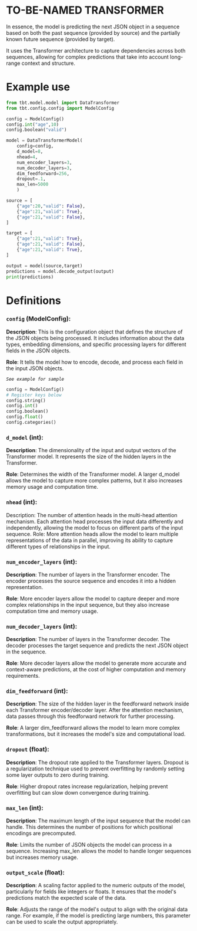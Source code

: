 # TO-BE-NAMED TRANSFORMER

In essence, the model is predicting the next JSON object in a sequence based on both the past sequence (provided by source) and the partially known future sequence (provided by target).

It uses the Transformer architecture to capture dependencies across both sequences, allowing for complex predictions that take into account long-range context and structure.

# Example use

```python
from tbt.model.model import DataTransformer
from tbt.config.config import ModelConfig

config = ModelConfig()
config.int("age",10)
config.boolean("valid")

model = DataTransformerModel(
    config=config,
    d_model=8,
    nhead=4,
    num_encoder_layers=3,
    num_decoder_layers=3,
    dim_feedforward=256,
    dropout=.1,
    max_len=5000
    )

source = [
    {"age":20,"valid": False},
    {"age":21,"valid": True},
    {"age":21,"valid": False},
]

target = [
    {"age":21,"valid": True},
    {"age":21,"valid": False},
    {"age":21,"valid": True},
]

output = model(source,target)
predictions = model.decode_output(output)
print(predictions)
```

# Definitions

### `config` (ModelConfig):

**Description**: This is the configuration object that defines the structure of the JSON objects being processed. It includes information about the data types, embedding dimensions, and specific processing layers for different fields in the JSON objects.

**Role**: It tells the model how to encode, decode, and process each field in the input JSON objects.

_`See example for sample`_

```python
config = ModelConfig()
# Register keys below
config.string()
config.int()
config.boolean()
config.float()
config.categories()
```

### `d_model` (int):

**Description**: The dimensionality of the input and output vectors of the Transformer model. It represents the size of the hidden layers in the Transformer.

**Role**: Determines the width of the Transformer model. A larger d_model allows the model to capture more complex patterns, but it also increases memory usage and computation time.

### `nhead` (int):

Description: The number of attention heads in the multi-head attention mechanism. Each attention head processes the input data differently and independently, allowing the model to focus on different parts of the input sequence.
Role: More attention heads allow the model to learn multiple representations of the data in parallel, improving its ability to capture different types of relationships in the input.

### `num_encoder_layers` (int):

**Description**: The number of layers in the Transformer encoder. The encoder processes the source sequence and encodes it into a hidden representation.

**Role**: More encoder layers allow the model to capture deeper and more complex relationships in the input sequence, but they also increase computation time and memory usage.

### `num_decoder_layers` (int):

**Description**: The number of layers in the Transformer decoder. The decoder processes the target sequence and predicts the next JSON object in the sequence.

**Role**: More decoder layers allow the model to generate more accurate and context-aware predictions, at the cost of higher computation and memory requirements.

### `dim_feedforward` (int):

**Description**: The size of the hidden layer in the feedforward network inside each Transformer encoder/decoder layer. After the attention mechanism, data passes through this feedforward network for further processing.

**Role**: A larger dim_feedforward allows the model to learn more complex transformations, but it increases the model's size and computational load.

### `dropout` (float):

**Description**: The dropout rate applied to the Transformer layers. Dropout is a regularization technique used to prevent overfitting by randomly setting some layer outputs to zero during training.

**Role**: Higher dropout rates increase regularization, helping prevent overfitting but can slow down convergence during training.

### `max_len` (int):

**Description**: The maximum length of the input sequence that the model can handle. This determines the number of positions for which positional encodings are precomputed.

**Role**: Limits the number of JSON objects the model can process in a sequence. Increasing max_len allows the model to handle longer sequences but increases memory usage.

### `output_scale` (float):

**Description**: A scaling factor applied to the numeric outputs of the model, particularly for fields like integers or floats. It ensures that the model's predictions match the expected scale of the data.

**Role**: Adjusts the range of the model's output to align with the original data range. For example, if the model is predicting large numbers, this parameter can be used to scale the output appropriately.
